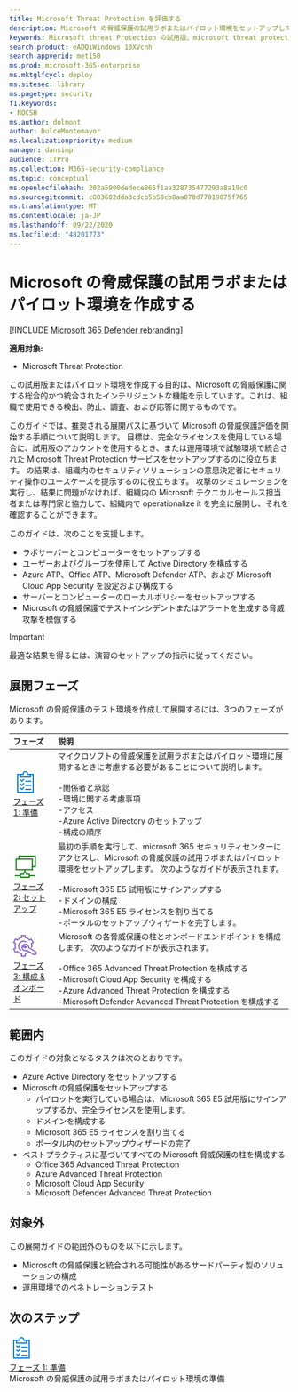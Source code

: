 ```yaml
---
title: Microsoft Threat Protection を評価する
description: Microsoft の脅威保護の試用ラボまたはパイロット環境をセットアップして、デバイス、id、データ、およびアプリケーションを保護するために設計された調整脅威保護ソリューションが組織にどのように役立つかを確認します。
keywords: Microsoft threat Protection の試用版、microsoft threat protection の評価、microsoft の脅威保護の評価ラボ、microsoft の脅威保護のパイロット、サイバーセキュリティ、高度な脅威、企業のセキュリティ、デバイス、デバイス、id、ユーザー、データ、アプリケーション、インシデント、自動化された調査と修復、高度な検索
search.product: eADQiWindows 10XVcnh
search.appverid: met150
ms.prod: microsoft-365-enterprise
ms.mktglfcycl: deploy
ms.sitesec: library
ms.pagetype: security
f1.keywords:
- NOCSH
ms.author: dolmont
author: DulceMontemayor
ms.localizationpriority: medium
manager: dansimp
audience: ITPro
ms.collection: M365-security-compliance
ms.topic: conceptual
ms.openlocfilehash: 202a5900dedece865f1aa328735477293a8a19c0
ms.sourcegitcommit: c083602dda3cdcb5b58cb8aa070d77019075f765
ms.translationtype: MT
ms.contentlocale: ja-JP
ms.lasthandoff: 09/22/2020
ms.locfileid: "48201773"
---
```

# <a name="create-a-microsoft-threat-protection-trial-lab-or-pilot-environment"></a>Microsoft の脅威保護の試用ラボまたはパイロット環境を作成する 

[!INCLUDE [Microsoft 365 Defender rebranding](../includes/microsoft-defender.md)]


**適用対象:**
- Microsoft Threat Protection

この試用版またはパイロット環境を作成する目的は、Microsoft の脅威保護に関する総合的かつ統合されたインテリジェントな機能を示しています。これは、組織で使用できる検出、防止、調査、および応答に関するものです。 

このガイドでは、推奨される展開パスに基づいて Microsoft の脅威保護評価を開始する手順について説明します。 目標は、完全なライセンスを使用している場合に、試用版のアカウントを使用するとき、または運用環境で試験環境で統合された Microsoft Threat Protection サービスをセットアップするのに役立ちます。 の結果は、組織内のセキュリティソリューションの意思決定者にセキュリティ操作のユースケースを提示するのに役立ちます。 攻撃のシミュレーションを実行し、結果に問題がなければ、組織内の Microsoft テクニカルセールス担当者または専門家と協力して、組織内で operationalize it を完全に展開し、それを確認することができます。 

このガイドは、次のことを支援します。
- ラボサーバーとコンピューターをセットアップする
- ユーザーおよびグループを使用して Active Directory を構成する
- Azure ATP、Office ATP、Microsoft Defender ATP、および Microsoft Cloud App Security を設定および構成する
- サーバーとコンピューターのローカルポリシーをセットアップする
- Microsoft の脅威保護でテストインシデントまたはアラートを生成する脅威攻撃を模倣する

>[!IMPORTANT]
>最適な結果を得るには、演習のセットアップの指示に従ってください。


## <a name="deployment-phases"></a>展開フェーズ

Microsoft の脅威保護のテスト環境を作成して展開するには、3つのフェーズがあります。

|フェーズ | 説明 | 
|:-------|:-----|
| ![フェーズ 1: 準備](../../media/prepare.png)<br>[フェーズ 1: 準備](prepare-mtpeval.md)| マイクロソフトの脅威保護を試用ラボまたはパイロット環境に展開するときに考慮する必要があることについて説明します。 <br><br>-関係者と承認 <br> -環境に関する考慮事項 <br>-アクセス <br>-Azure Active Directory のセットアップ <br> -構成の順序
|  ![フェーズ 2: セットアップ](../../media/setup.png) <br>[フェーズ 2: セットアップ](setup-mtpeval.md)|  最初の手順を実行して、microsoft 365 セキュリティセンターにアクセスし、Microsoft の脅威保護の試用ラボまたはパイロット環境をセットアップします。 次のようなガイドが表示されます。<br><br>-Microsoft 365 E5 試用版にサインアップする <br>  -ドメインの構成<br>-Microsoft 365 E5 ライセンスを割り当てる<br>-ポータルのセットアップウィザードを完了します。|
|  ![フェーズ 3: 構成 & オンボード](../../media/config-onboard.png) <br>[フェーズ 3: 構成 & オンボード](config-mtpeval.md) | Microsoft の各脅威保護の柱とオンボードエンドポイントを構成します。 次のようなガイドが表示されます。<br><br>-Office 365 Advanced Threat Protection を構成する<br>-Microsoft Cloud App Security を構成する<br>-Azure Advanced Threat Protection を構成する<br>-Microsoft Defender Advanced Threat Protection を構成する 


## <a name="in-scope"></a>範囲内

このガイドの対象となるタスクは次のとおりです。
-   Azure Active Directory をセットアップする
-   Microsoft の脅威保護をセットアップする
    -   パイロットを実行している場合は、Microsoft 365 E5 試用版にサインアップするか、完全ライセンスを使用します。
    -   ドメインを構成する
    -   Microsoft 365 E5 ライセンスを割り当てる
    -   ポータル内のセットアップウィザードの完了
-   ベストプラクティスに基づいてすべての Microsoft 脅威保護の柱を構成する
    -   Office 365 Advanced Threat Protection
    -   Azure Advanced Threat Protection
    -   Microsoft Cloud App Security
    -   Microsoft Defender Advanced Threat Protection

## <a name="out-of-scope"></a>対象外

この展開ガイドの範囲外のものを以下に示します。

-   Microsoft の脅威保護と統合される可能性があるサードパーティ製のソリューションの構成
-   運用環境でのペネトレーションテスト

## <a name="next-step"></a>次のステップ
![フェーズ 1: 準備](../../media/prepare.png) <br>[フェーズ 1: 準備](prepare-mtpeval.md) 
<br> Microsoft の脅威保護の試用ラボまたはパイロット環境の準備

